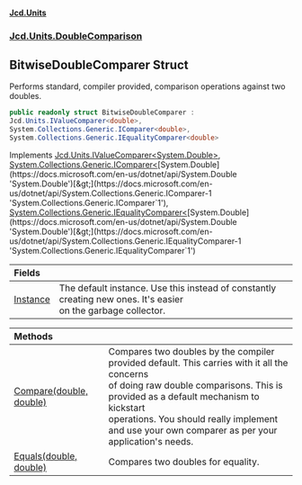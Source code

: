 #### [Jcd.Units](index.md 'index')
### [Jcd.Units.DoubleComparison](Jcd.Units.DoubleComparison.md 'Jcd.Units.DoubleComparison')

## BitwiseDoubleComparer Struct

Performs standard, compiler provided, comparison operations against two doubles.

```csharp
public readonly struct BitwiseDoubleComparer :
Jcd.Units.IValueComparer<double>,
System.Collections.Generic.IComparer<double>,
System.Collections.Generic.IEqualityComparer<double>
```

Implements [Jcd.Units.IValueComparer&lt;](IValueComparer_T_.md 'Jcd.Units.IValueComparer<T>')[System.Double](https://docs.microsoft.com/en-us/dotnet/api/System.Double 'System.Double')[&gt;](IValueComparer_T_.md 'Jcd.Units.IValueComparer<T>'), [System.Collections.Generic.IComparer&lt;](https://docs.microsoft.com/en-us/dotnet/api/System.Collections.Generic.IComparer-1 'System.Collections.Generic.IComparer`1')[System.Double](https://docs.microsoft.com/en-us/dotnet/api/System.Double 'System.Double')[&gt;](https://docs.microsoft.com/en-us/dotnet/api/System.Collections.Generic.IComparer-1 'System.Collections.Generic.IComparer`1'), [System.Collections.Generic.IEqualityComparer&lt;](https://docs.microsoft.com/en-us/dotnet/api/System.Collections.Generic.IEqualityComparer-1 'System.Collections.Generic.IEqualityComparer`1')[System.Double](https://docs.microsoft.com/en-us/dotnet/api/System.Double 'System.Double')[&gt;](https://docs.microsoft.com/en-us/dotnet/api/System.Collections.Generic.IEqualityComparer-1 'System.Collections.Generic.IEqualityComparer`1')

| Fields | |
| :--- | :--- |
| [Instance](BitwiseDoubleComparer.Instance.md 'Jcd.Units.DoubleComparison.BitwiseDoubleComparer.Instance') | The default instance. Use this instead of constantly creating new ones. It's easier<br/>on the garbage collector. |

| Methods | |
| :--- | :--- |
| [Compare(double, double)](BitwiseDoubleComparer.Compare.m5n3zbf+p9s3+VUE389Rhg.md 'Jcd.Units.DoubleComparison.BitwiseDoubleComparer.Compare(double, double)') | Compares two doubles by the compiler provided default. This carries with it all the concerns<br/>of doing raw double comparisons. This is provided as a default mechanism to kickstart<br/>operations. You should really implement and use your own comparer as per your application's needs. |
| [Equals(double, double)](BitwiseDoubleComparer.Equals.mEmItaKhugxWaP+F6aPW8A.md 'Jcd.Units.DoubleComparison.BitwiseDoubleComparer.Equals(double, double)') | Compares two doubles for equality. |
